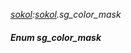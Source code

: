 _[sokol](../../modules/sokol/sokol-module.md):[sokol](../../modules/sokol/sokol-module.md).sg\_color\_mask_
##### Enum sg\_color\_mask
